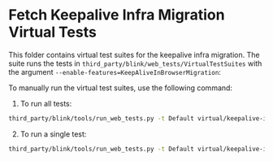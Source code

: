 # Fetch Keepalive Infra Migration Virtual Tests

This folder contains virtual test suites for the keepalive infra migration.
The suite runs the tests in `third_party/blink/web_tests/VirtualTestSuites`
with the argument `--enable-features=KeepAliveInBrowserMigration`:

To manually run the virtual test suites, use the following command:

1. To run all tests:

```bash
third_party/blink/tools/run_web_tests.py -t Default virtual/keepalive-in-browser-migration
```

2. To run a single test:

```bash
third_party/blink/tools/run_web_tests.py -t Default virtual/keepalive-in-browser-migration/external/wpt/fetch/api/basic/keepalive.html
```
